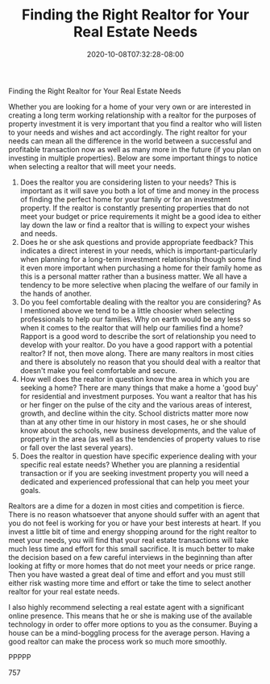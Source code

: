 ﻿---
title: "Finding the Right Realtor for Your Real Estate Needs"
date: 2020-10-08T07:32:28-08:00
description: "Real Estate Tips for Web Success"
featured_image: "/images/Real Estate.jpg"
tags: ["Real Estate"]
---

Finding the Right Realtor for Your Real Estate Needs

Whether you are looking for a home of your very own or are interested in creating a long term working relationship with a realtor for the purposes of property investment it is very important that you find a realtor who will listen to your needs and wishes and act accordingly. The right realtor for your needs can mean all the difference in the world between a successful and profitable transaction now as well as many more in the future (if you plan on investing in multiple properties). Below are some important things to notice when selecting a realtor that will meet your needs.

1) Does the realtor you are considering listen to your needs? This is important as it will save you both a lot of time and money in the process of finding the perfect home for your family or for an investment property. If the realtor is constantly presenting properties that do not meet your budget or price requirements it might be a good idea to either lay down the law or find a realtor that is willing to expect your wishes and needs.
2) Does he or she ask questions and provide appropriate feedback? This indicates a direct interest in your needs, which is important-particularly when planning for a long-term investment relationship though some find it even more important when purchasing a home for their family home as this is a personal matter rather than a business matter. We all have a tendency to be more selective when placing the welfare of our family in the hands of another.
3) Do you feel comfortable dealing with the realtor you are considering? As I mentioned above we tend to be a little choosier when selecting professionals to help our families. Why on earth would be any less so when it comes to the realtor that will help our families find a home? Rapport is a good word to describe the sort of relationship you need to develop with your realtor. Do you have a good rapport with a potential realtor? If not, then move along. There are many realtors in most cities and there is absolutely no reason that you should deal with a realtor that doesn't make you feel comfortable and secure.
4) How well does the realtor in question know the area in which you are seeking a home? There are many things that make a home a 'good buy' for residential and investment purposes. You want a realtor that has his or her finger on the pulse of the city and the various areas of interest, growth, and decline within the city. School districts matter more now than at any other time in our history in most cases, he or she should know about the schools, new business developments, and the value of property in the area (as well as the tendencies of property values to rise or fall over the last several years). 
5) Does the realtor in question have specific experience dealing with your specific real estate needs? Whether you are planning a residential transaction or if you are seeking investment property you will need a dedicated and experienced professional that can help you meet your goals.

Realtors are a dime for a dozen in most cities and competition is fierce. There is no reason whatsoever that anyone should suffer with an agent that you do not feel is working for you or have your best interests at heart. If you invest a little bit of time and energy shopping around for the right realtor to meet your needs, you will find that your real estate transactions will take much less time and effort for this small sacrifice. It is much better to make the decision based on a few careful interviews in the beginning than after looking at fifty or more homes that do not meet your needs or price range. Then you have wasted a great deal of time and effort and you must still either risk wasting more time and effort or take the time to select another realtor for your real estate needs.

I also highly recommend selecting a real estate agent with a significant online presence. This means that he or she is making use of the available technology in order to offer more options to you as the consumer. Buying a house can be a mind-boggling process for the average person. Having a good realtor can make the process work so much more smoothly.

PPPPP

757

